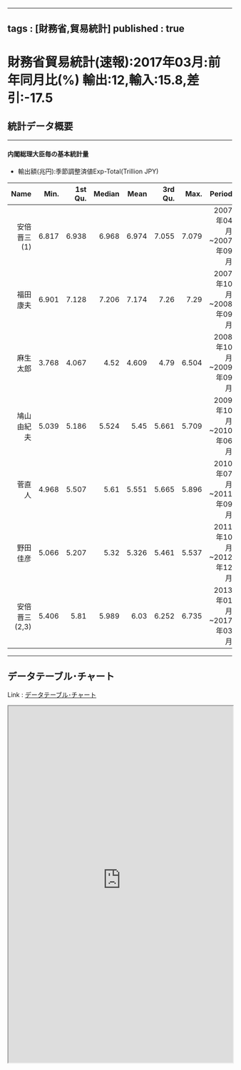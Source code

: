 
---
tags : [財務省,貿易統計]
published : true
---

# 財務省貿易統計(速報):2017年03月:前年同月比(%) 輸出:12,輸入:15.8,差引:-17.5

## 統計データ概要

***

#### 内閣総理大臣毎の基本統計量

- 輸出額(兆円):季節調整済値Exp-Total(Trillion JPY)

<table id = 'amcc' width = '100%'>
 <thead>
  <tr>
   <th style="text-align:right;"> Name </th>
   <th style="text-align:right;"> Min. </th>
   <th style="text-align:right;"> 1st Qu. </th>
   <th style="text-align:right;"> Median </th>
   <th style="text-align:right;"> Mean </th>
   <th style="text-align:right;"> 3rd Qu. </th>
   <th style="text-align:right;"> Max. </th>
   <th style="text-align:right;"> Period </th>
  </tr>
 </thead>
<tbody>
  <tr>
   <td style="text-align:right;"> 安倍晋三(1) </td>
   <td style="text-align:right;"> 6.817 </td>
   <td style="text-align:right;"> 6.938 </td>
   <td style="text-align:right;"> 6.968 </td>
   <td style="text-align:right;"> 6.974 </td>
   <td style="text-align:right;"> 7.055 </td>
   <td style="text-align:right;"> 7.079 </td>
   <td style="text-align:right;"> 2007年04月~2007年09月 </td>
  </tr>
  <tr>
   <td style="text-align:right;"> 福田康夫 </td>
   <td style="text-align:right;"> 6.901 </td>
   <td style="text-align:right;"> 7.128 </td>
   <td style="text-align:right;"> 7.206 </td>
   <td style="text-align:right;"> 7.174 </td>
   <td style="text-align:right;"> 7.26 </td>
   <td style="text-align:right;"> 7.29 </td>
   <td style="text-align:right;"> 2007年10月~2008年09月 </td>
  </tr>
  <tr>
   <td style="text-align:right;"> 麻生太郎 </td>
   <td style="text-align:right;"> 3.768 </td>
   <td style="text-align:right;"> 4.067 </td>
   <td style="text-align:right;"> 4.52 </td>
   <td style="text-align:right;"> 4.609 </td>
   <td style="text-align:right;"> 4.79 </td>
   <td style="text-align:right;"> 6.504 </td>
   <td style="text-align:right;"> 2008年10月~2009年09月 </td>
  </tr>
  <tr>
   <td style="text-align:right;"> 鳩山由紀夫 </td>
   <td style="text-align:right;"> 5.039 </td>
   <td style="text-align:right;"> 5.186 </td>
   <td style="text-align:right;"> 5.524 </td>
   <td style="text-align:right;"> 5.45 </td>
   <td style="text-align:right;"> 5.661 </td>
   <td style="text-align:right;"> 5.709 </td>
   <td style="text-align:right;"> 2009年10月~2010年06月 </td>
  </tr>
  <tr>
   <td style="text-align:right;"> 菅直人 </td>
   <td style="text-align:right;"> 4.968 </td>
   <td style="text-align:right;"> 5.507 </td>
   <td style="text-align:right;"> 5.61 </td>
   <td style="text-align:right;"> 5.551 </td>
   <td style="text-align:right;"> 5.665 </td>
   <td style="text-align:right;"> 5.896 </td>
   <td style="text-align:right;"> 2010年07月~2011年09月 </td>
  </tr>
  <tr>
   <td style="text-align:right;"> 野田佳彦 </td>
   <td style="text-align:right;"> 5.066 </td>
   <td style="text-align:right;"> 5.207 </td>
   <td style="text-align:right;"> 5.32 </td>
   <td style="text-align:right;"> 5.326 </td>
   <td style="text-align:right;"> 5.461 </td>
   <td style="text-align:right;"> 5.537 </td>
   <td style="text-align:right;"> 2011年10月~2012年12月 </td>
  </tr>
  <tr>
   <td style="text-align:right;"> 安倍晋三(2,3) </td>
   <td style="text-align:right;"> 5.406 </td>
   <td style="text-align:right;"> 5.81 </td>
   <td style="text-align:right;"> 5.989 </td>
   <td style="text-align:right;"> 6.03 </td>
   <td style="text-align:right;"> 6.252 </td>
   <td style="text-align:right;"> 6.735 </td>
   <td style="text-align:right;"> 2013年01月~2017年03月 </td>
  </tr>
</tbody>
</table>


***

## データテーブル･チャート

Link : [データテーブル･チャート](http://knowledgevault.saecanet.com/charts/am-consulting.co.jp-tradeStatistics.html)

<iframe src="http://knowledgevault.saecanet.com/charts/am-consulting.co.jp-tradeStatistics.html" width="100%" height="800px"></iframe>